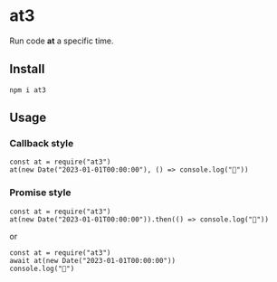# at3

Run code **at** a specific time.

## Install

    npm i at3

## Usage

### Callback style

    const at = require("at3")
    at(new Date("2023-01-01T00:00:00"), () => console.log("🎉"))

### Promise style

    const at = require("at3")
    at(new Date("2023-01-01T00:00:00")).then(() => console.log("🎉"))
    
or

    const at = require("at3")
    await at(new Date("2023-01-01T00:00:00"))
    console.log("🎉")
